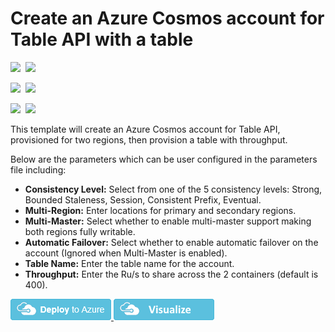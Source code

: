 # Create an Azure Cosmos account for Table API with a table

<IMG SRC="https://azbotstorage.blob.core.windows.net/badges/101-cosmosdb-table/PublicLastTestDate.svg" />&nbsp;
<IMG SRC="https://azbotstorage.blob.core.windows.net/badges/101-cosmosdb-table/PublicDeployment.svg" />&nbsp;

<IMG SRC="https://azbotstorage.blob.core.windows.net/badges/101-cosmosdb-table/FairfaxLastTestDate.svg" />&nbsp;
<IMG SRC="https://azbotstorage.blob.core.windows.net/badges/101-cosmosdb-table/FairfaxDeployment.svg" />&nbsp;

<IMG SRC="https://azbotstorage.blob.core.windows.net/badges/101-cosmosdb-table/BestPracticeResult.svg" />&nbsp;
<IMG SRC="https://azbotstorage.blob.core.windows.net/badges/101-cosmosdb-table/CredScanResult.svg" />&nbsp;

This template will create an Azure Cosmos account for Table API, provisioned for two regions, then provision a table with throughput.

Below are the parameters which can be user configured in the parameters file including:

- **Consistency Level:** Select from one of the 5 consistency levels: Strong, Bounded Staleness, Session, Consistent Prefix, Eventual.
- **Multi-Region:** Enter locations for primary and secondary regions.
- **Multi-Master:** Select whether to enable multi-master support making both regions fully writable.
- **Automatic Failover:** Select whether to enable automatic failover on the account (Ignored when Multi-Master is enabled).
- **Table Name:** Enter the table name for the account.
- **Throughput:** Enter the Ru/s to share across the 2 containers (default is 400).


<a href="https://portal.azure.com/#create/Microsoft.Template/uri/https%3A%2F%2Fraw.githubusercontent.com%2FAzure%2Fazure-quickstart-templates%2Fmaster%2F101-cosmosdb-table%2Fazuredeploy.json" target="_blank">
    <img src="https://raw.githubusercontent.com/Azure/azure-quickstart-templates/master/1-CONTRIBUTION-GUIDE/images/deploytoazure.png"/>
</a>
<a href="http://armviz.io/#/?load=https%3A%2F%2Fraw.githubusercontent.com%2FAzure%2Fazure-quickstart-templates%2Fmaster%2F101-cosmosdb-table%2Fazuredeploy.json" target="_blank">
    <img src="https://raw.githubusercontent.com/Azure/azure-quickstart-templates/master/1-CONTRIBUTION-GUIDE/images/visualizebutton.png"/>
</a>
